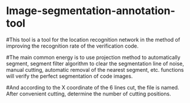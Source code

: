 # Image-segmentation-annotation-tool
#This tool is a tool for the location recognition network in the method of improving the recognition rate of the verification code.

#The main common energy is to use projection method to automatically segment, segment filter algorithm to clear the segmentation line of noise, manual cutting, automatic removal of the nearest segment, etc. functions will verify the perfect segmentation of code images.

#And according to the X coordinate of the 6 lines cut, the file is named. After convenient cutting, determine the number of cutting positions.
